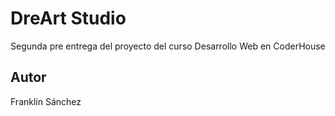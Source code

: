 # DreArt Studio

Segunda pre entrega del proyecto del curso Desarrollo Web en CoderHouse

## Autor

Franklin Sánchez